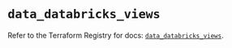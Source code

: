 # `data_databricks_views`

Refer to the Terraform Registry for docs: [`data_databricks_views`](https://registry.terraform.io/providers/databricks/databricks/1.49.1/docs/data-sources/views).
